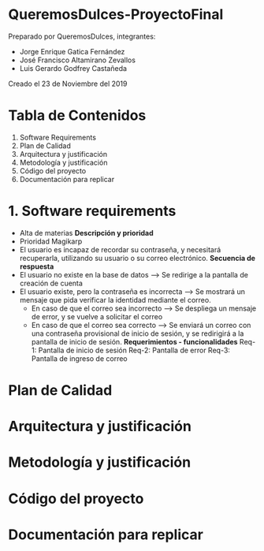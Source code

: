 # QueremosDulces-ProyectoFinal

Preparado por QueremosDulces, integrantes:
- Jorge Enrique Gatica Fernández
- José Francisco Altamirano Zevallos
- Luis Gerardo Godfrey Castañeda

Creado el 23 de Noviembre del 2019

# Tabla de Contenidos

1. Software Requirements
2. Plan de Calidad
3. Arquitectura y justificación
4. Metodología y justificación
5. Código del proyecto
6. Documentación para replicar


# 1. Software requirements

   - Alta de materias
   **Descripción y prioridad**
   - Prioridad Magikarp
   - El usuario es incapaz de recordar su contraseña, y necesitará recuperarla, utilizando su usuario o su correo electrónico.
   **Secuencia de respuesta**
   - El usuario no existe en la base de datos --> Se redirige a la pantalla de creación de cuenta
   - El usuario existe, pero la contraseña es incorrecta --> Se mostrará un mensaje que pida verificar la identidad mediante el correo.
      - En caso de que el correo sea incorrecto --> Se despliega un mensaje de error, y se vuelve a solicitar el correo
      - En caso de que el correo sea correcto --> Se enviará un correo con una contraseña provisional de inicio de sesión, y se redirigirá a la pantalla de inicio de sesión.
   **Requerimientos - funcionalidades**
   Req-1: Pantalla de inicio de sesión
   Req-2: Pantalla de error
   Req-3: Pantalla de ingreso de correo


# Plan de Calidad


# Arquitectura y justificación


# Metodología y justificación


# Código del proyecto


# Documentación para replicar


